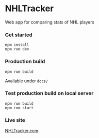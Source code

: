 # NHLTracker
Web app for comparing stats of NHL players

### Get started
    npm install
    npm run dev

### Production build
    npm run build
Available under `docs/`

### Test production build on local server
    npm run build
    npm run start

### Live site
[NHLTracker.com](https://nhltracker.com)

